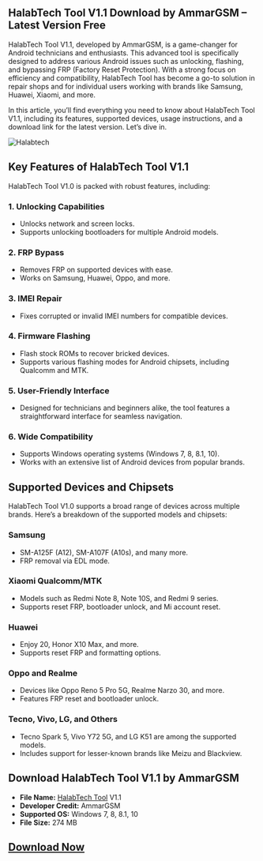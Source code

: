 ## HalabTech Tool V1.1 Download by AmmarGSM – Latest Version Free

HalabTech Tool V1.1, developed by AmmarGSM, is a game-changer for Android technicians and enthusiasts. This advanced tool is specifically designed to address various Android issues such as unlocking, flashing, and bypassing FRP (Factory Reset Protection). With a strong focus on efficiency and compatibility, HalabTech Tool has become a go-to solution in repair shops and for individual users working with brands like Samsung, Huawei, Xiaomi, and more.

In this article, you’ll find everything you need to know about HalabTech Tool V1.1, including its features, supported devices, usage instructions, and a download link for the latest version. Let’s dive in.

![Halabtech](https://gsmxblog.com/wp-content/uploads/2024/11/halabtech-tool-2-1024x576.webp)

## **Key Features of HalabTech Tool V1.1**

HalabTech Tool V1.0 is packed with robust features, including:

### 1. **Unlocking Capabilities**
- Unlocks network and screen locks.
- Supports unlocking bootloaders for multiple Android models.

### 2. **FRP Bypass**
- Removes FRP on supported devices with ease.
- Works on Samsung, Huawei, Oppo, and more.

### 3. **IMEI Repair**
- Fixes corrupted or invalid IMEI numbers for compatible devices.

### 4. **Firmware Flashing**
- Flash stock ROMs to recover bricked devices.
- Supports various flashing modes for Android chipsets, including Qualcomm and MTK.

### 5. **User-Friendly Interface**
- Designed for technicians and beginners alike, the tool features a straightforward interface for seamless navigation.

### 6. **Wide Compatibility**
- Supports Windows operating systems (Windows 7, 8, 8.1, 10).
- Works with an extensive list of Android devices from popular brands.

## **Supported Devices and Chipsets**

HalabTech Tool V1.0 supports a broad range of devices across multiple brands. Here’s a breakdown of the supported models and chipsets:

### **Samsung**
- SM-A125F (A12), SM-A107F (A10s), and many more.
- FRP removal via EDL mode.

### **Xiaomi Qualcomm/MTK**
- Models such as Redmi Note 8, Note 10S, and Redmi 9 series.
- Supports reset FRP, bootloader unlock, and Mi account reset.

### **Huawei**
- Enjoy 20, Honor X10 Max, and more.
- Supports reset FRP and formatting options.

### **Oppo and Realme**
- Devices like Oppo Reno 5 Pro 5G, Realme Narzo 30, and more.
- Features FRP reset and bootloader unlock.

### **Tecno, Vivo, LG, and Others**
- Tecno Spark 5, Vivo Y72 5G, and LG K51 are among the supported models.
- Includes support for lesser-known brands like Meizu and Blackview.

## **Download HalabTech Tool V1.1 by AmmarGSM**

- **File Name:** [HalabTech Tool](https://gsmxblog.com/halabtech-tool) V1.1
- **Developer Credit:** AmmarGSM
- **Supported OS:** Windows 7, 8, 8.1, 10
- **File Size:** 274 MB

## [**Download Now**](https://www.google.com/search?q=HalabTech+Tool+site%3Agsmxblog.com&sca_esv=715c4e507116a0ae&biw=958&bih=918&sxsrf=ADLYWIJCn-BZCLfRtCjo4SlRZwkhVJc4SA%3A1737546778788&ei=GtyQZ_TyL5aVseMP16-lyQ0&ved=0ahUKEwj0556UoomLAxWWSmwGHddXKdkQ4dUDCBA&oq=HalabTech+Tool+site%3Agsmxblog.com&gs_lp=Egxnd3Mtd2l6LXNlcnAiIEhhbGFiVGVjaCBUb29sIHNpdGU6Z3NteGJsb2cuY29tSNYQUABYAHAAeACQAQCYAb4CoAG-AqoBAzMtMbgBDMgBAPgBAvgBAZgCAKACAJgDAJIHAKAHLQ&sclient=gws-wiz-serp)
